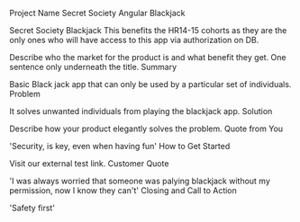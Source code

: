 Project Name
Secret Society Angular Blackjack

Secret Society Blackjack
This benefits the HR14-15 cohorts as they are the only ones who will have access to this app via authorization on DB.

Describe who the market for the product is and what benefit they get. One sentence only underneath the title.
Summary

Basic Black jack app that can only be used by a particular set of individuals.
Problem

It solves unwanted individuals from playing the blackjack app.
Solution

Describe how your product elegantly solves the problem.
Quote from You

'Security, is key, even when having fun'
How to Get Started

Visit our external test link.
Customer Quote

'I was always worried that someone was palying blackjack without my permission, now I know they can't'
Closing and Call to Action

'Safety first'
